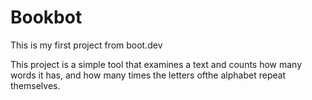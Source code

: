 # Bookbot

This is my first project from boot.dev

This project is a simple tool that examines a text and counts how many words it has, and how many times the letters ofthe alphabet repeat themselves.